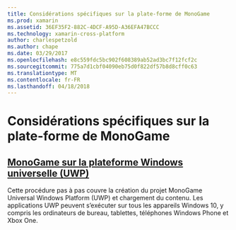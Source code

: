 ```yaml
---
title: Considérations spécifiques sur la plate-forme de MonoGame
ms.prod: xamarin
ms.assetid: 36EF35F2-882C-4DCF-A95D-A36EFA47BCCC
ms.technology: xamarin-cross-platform
author: charlespetzold
ms.author: chape
ms.date: 03/29/2017
ms.openlocfilehash: e8c559fdc5bc902f608389ab52ad3bc7f12fcf2c
ms.sourcegitcommit: 775a7d1cbf04090eb75d0f822df57b8d8cff0c63
ms.translationtype: MT
ms.contentlocale: fr-FR
ms.lasthandoff: 04/18/2018
---
```

# <a name="monogame-platform-specific-considerations"></a>Considérations spécifiques sur la plate-forme de MonoGame

## <a name="monogame-on-universal-windows-platform-uwpgraphics-gamesmonogameplatformsuwpmd"></a>[MonoGame sur la plateforme Windows universelle (UWP)](~/graphics-games/monogame/platforms/uwp.md)

Cette procédure pas à pas couvre la création du projet MonoGame Universal Windows Platform (UWP) et chargement du contenu. Les applications UWP peuvent s’exécuter sur tous les appareils Windows 10, y compris les ordinateurs de bureau, tablettes, téléphones Windows Phone et Xbox One.

